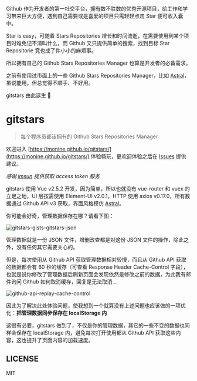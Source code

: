 Github 作为开发者的第一社交平台，拥有数不胜数的优秀开源项目，给工作和学习带来巨大方便，遇到自己需要或是喜爱的项目只需轻轻点击 Star 便可收入囊中。

Star is easy，可随着 Stars Repositories 增长和时间流逝，在需要使用到某个项目时难免记不清叫什么，而 Github 又只提供简单的搜索，找到目标 Star Repositorie 竟也成了件小小的麻烦事。

所以拥有自己的 Github Stars Repositories Manager 也算是开发者的必备需求。

之前有使用过市面上的一些 Github Stars Repositories Manager，比如 [Astral](https://app.astralapp.com)，虽说能用，但总觉得不顺手、不好用。

gitstars 由此诞生 🎉

# gitstars

> 每个程序员都该拥有的 Github Stars Repositories Manager

欢迎进入 [https://monine.github.io/gitstars/](https://monine.github.io/gitstars/) 体验畅玩，更欢迎体验之后在 [Issues](https://github.com/Monine/gitstars/issues) 提供建议。

*感谢 [imsun](https://github.com/imsun) 提供获取 access token 服务*

gitstars 使用 Vue v2.5.2 开发，因为简单，所以也就没有 vue-router 和 vuex 的立足之地，UI 层按需使用 Element-UI v2.0.1，HTTP 使用 axios v0.17.0，所有数据通过 Github API v3 获取，界面风格模仿 [Astral](https://app.astralapp.com)。

你可能会好奇，管理数据保存在哪？请看下图：

![gitstars-gists-gitstars-json](http://oh8wftuto.bkt.clouddn.com/gitstars-gists-gitstars-json.jpg)

管理数据就是一份 JSON 文件，增删改查都是对这份 JSON 文件的操作，除此之外，没有任何其它需要关心的。

但是，每次使用从 Github API 获取管理数据相对较慢，而且从 Github API 获取的数据都会有 60 秒的缓存（可查看 Response Header Cache-Control 字段），也就是说你修改了管理数据后刷新页面会发现依然是修改之前的数据，为此我有邮件询问 Github 如何取消缓存，回复是无法取消...

![github-api-replay-cache-control](http://oh8wftuto.bkt.clouddn.com/github-api-replay-cache-control.jpg)

因此为了解决此处体验问题，使我想到一个就算没有上述问题也应该做的一项优化：**把管理数据同步保存在 localStorage 内**

这很有必要，gitstars 做到了，不仅是你的管理数据，其它的一些不变的数据也同样会保存在 localStorage 内，避免每次打开使用都从 Github API 获取这些内容，这也提升了页面内容的加载速度。

## LICENSE

MIT
